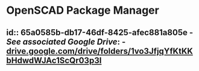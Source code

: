 # OpenSCAD Package Manager
id:: 65a0585b-db17-46df-8425-afec881a805e
	- *See associated Google Drive*:
		- [drive.google.com/drive/folders/1vo3JfjqYfKtKKbHdwdWJAc1ScQr03p3I](https://drive.google.com/drive/folders/1vo3JfjqYfKtKKbHdwdWJAc1ScQr03p3I?usp=sharing)
-